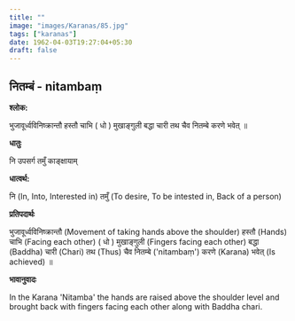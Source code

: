 ```yaml
---
title: ""
image: "images/Karanas/85.jpg"
tags: ["karanas"]
date: 1962-04-03T19:27:04+05:30
draft: false
---
```


## नितम्बं - nitambaṃ

**श्लोक:**

भुजावूर्ध्वविनिष्क्रान्तौ हस्तौ चाभि ( धो ) मुखाङ्गुली बद्धा चारी तथ चैव नितम्बे करणे भवेत् ॥

**धातुः**

नि उपसर्ग​
तमुँ काङ्क्षायाम्

**धात्वर्थ:**

नि (In, Into, Interested in)
तमुँ (To desire, To be intested in, Back of a person)

**प्रतिपदार्थः**

भुजावूर्ध्वविनिष्क्रान्तौ (Movement of taking hands above the shoulder) हस्तौ (Hands) चाभि (Facing each other) ( धो ) मुखाङ्गुली (Fingers facing each other) बद्धा (Baddha) चारी (Chari) तथ (Thus) चैव नितम्बे ('nitambaṃ') करणे (Karana) भवेत् (Is achieved) ॥

**भावानुवादः**

In the Karana 'Nitamba' the hands are raised above the shoulder level and brought back with fingers facing each other along with Baddha chari.
